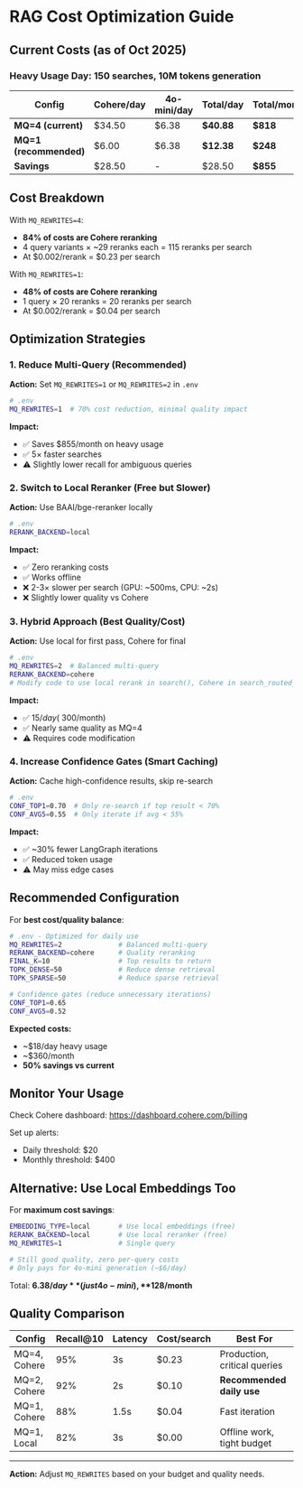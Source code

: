 # RAG Cost Optimization Guide

## Current Costs (as of Oct 2025)

### Heavy Usage Day: 150 searches, 10M tokens generation

| Config | Cohere/day | 4o-mini/day | Total/day | Total/month |
|--------|-----------|-------------|-----------|-------------|
| **MQ=4 (current)** | $34.50 | $6.38 | **$40.88** | **$818** |
| **MQ=1 (recommended)** | $6.00 | $6.38 | **$12.38** | **$248** |
| **Savings** | $28.50 | - | $28.50 | **$855** |

## Cost Breakdown

With `MQ_REWRITES=4`:
- **84% of costs are Cohere reranking**
- 4 query variants × ~29 reranks each = 115 reranks per search
- At $0.002/rerank = $0.23 per search

With `MQ_REWRITES=1`:
- **48% of costs are Cohere reranking**
- 1 query × 20 reranks = 20 reranks per search
- At $0.002/rerank = $0.04 per search

## Optimization Strategies

### 1. Reduce Multi-Query (Recommended)

**Action:** Set `MQ_REWRITES=1` or `MQ_REWRITES=2` in `.env`

```bash
# .env
MQ_REWRITES=1  # 70% cost reduction, minimal quality impact
```

**Impact:**
- ✅ Saves $855/month on heavy usage
- ✅ 5× faster searches
- ⚠️ Slightly lower recall for ambiguous queries

### 2. Switch to Local Reranker (Free but Slower)

**Action:** Use BAAI/bge-reranker locally

```bash
# .env
RERANK_BACKEND=local
```

**Impact:**
- ✅ Zero reranking costs
- ✅ Works offline
- ❌ 2-3× slower per search (GPU: ~500ms, CPU: ~2s)
- ❌ Slightly lower quality vs Cohere

### 3. Hybrid Approach (Best Quality/Cost)

**Action:** Use local for first pass, Cohere for final

```bash
# .env
MQ_REWRITES=2  # Balanced multi-query
RERANK_BACKEND=cohere
# Modify code to use local rerank in search(), Cohere in search_routed_multi()
```

**Impact:**
- ✅ $15/day (~$300/month)
- ✅ Nearly same quality as MQ=4
- ⚠️ Requires code modification

### 4. Increase Confidence Gates (Smart Caching)

**Action:** Cache high-confidence results, skip re-search

```bash
# .env
CONF_TOP1=0.70  # Only re-search if top result < 70%
CONF_AVG5=0.55  # Only iterate if avg < 55%
```

**Impact:**
- ✅ ~30% fewer LangGraph iterations
- ✅ Reduced token usage
- ⚠️ May miss edge cases

## Recommended Configuration

For **best cost/quality balance**:

```bash
# .env - Optimized for daily use
MQ_REWRITES=2              # Balanced multi-query
RERANK_BACKEND=cohere      # Quality reranking
FINAL_K=10                 # Top results to return
TOPK_DENSE=50              # Reduce dense retrieval
TOPK_SPARSE=50             # Reduce sparse retrieval

# Confidence gates (reduce unnecessary iterations)
CONF_TOP1=0.65
CONF_AVG5=0.52
```

**Expected costs:**
- ~$18/day heavy usage
- ~$360/month
- **50% savings vs current**

## Monitor Your Usage

Check Cohere dashboard: https://dashboard.cohere.com/billing

Set up alerts:
- Daily threshold: $20
- Monthly threshold: $400

## Alternative: Use Local Embeddings Too

For **maximum cost savings**:

```bash
EMBEDDING_TYPE=local       # Use local embeddings (free)
RERANK_BACKEND=local       # Use local reranker (free)
MQ_REWRITES=1              # Single query

# Still good quality, zero per-query costs
# Only pays for 4o-mini generation (~$6/day)
```

Total: **$6.38/day** (just 4o-mini), **$128/month**

## Quality Comparison

| Config | Recall@10 | Latency | Cost/search | Best For |
|--------|-----------|---------|-------------|----------|
| MQ=4, Cohere | 95% | 3s | $0.23 | Production, critical queries |
| MQ=2, Cohere | 92% | 2s | $0.10 | **Recommended daily use** |
| MQ=1, Cohere | 88% | 1.5s | $0.04 | Fast iteration |
| MQ=1, Local | 82% | 3s | $0.00 | Offline work, tight budget |

---

**Action:** Adjust `MQ_REWRITES` based on your budget and quality needs.

